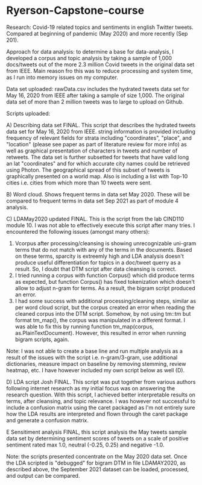 # Ryerson-Capstone-course
Research:
Covid-19 related topics and sentiments in english Twitter tweets. Compared at beginning of pandemic (May 2020) and more recently (Sep 201).

Approach for data analysis: to determine a base for data-analysis, I developed a corpus and topic analysis by taking a sample of 1,000 docs/tweets out of the more 2.3 million Covid tweets in the original data set from IEEE. Main reason fro this was to reduce processing and system time, as I run into memory issues on my computer.

Data set uploaded: rawData.csv includes the hydrated tweets data set for May 16, 2020 from IEEE after taking a sample of size 1,000. The original data set of more than 2 million tweets was to large to upload on Github.

Scripts uploaded:

A) Describing data set FINAL. This script that describes the hydrated tweets data set for May 16, 2020 from IEEE. string information is provided including frequency of relevant fields for strata including "coordinates", "place", and "location" (please see paper as part of literature review for more info) as well as graphical presentation of characters in tweets and number of retweets. The data set is further subsetted for tweets that have valid long an lat "coordinates" and for which accurate city names could be retrieved using Photon. The geographical spread of this subset of tweets is graphically presented on a world map. Also is including a list with Top-10 cities i.e. cities from which more than 10 tweets were sent.

B) Word cloud. Shows frequent terms in data set May 2020. These will be compared to frequent terms in data set Sep 2021 as part of module 4 analysis.

C) LDAMay2020 updated FINAL. This is the script from the lab CIND110 module 10. I was not able to effectively execute this script after many tries. 
I encountered the following issues (amongst many others): 

  1) Vcorpus after processing/cleansing is showing unrecognizable uni-gram terms that do not match with any of the terms in the documents. Based on these terms, sparcity is extreemly high and LDA analysis doesn't produce useful differentiation for topics in a doc/tweet querry as a result. So, I doubt that DTM script after data cleansing is correct.
  2) I tried running a corpus with function Corpus() which did produce terms as expected, but function Corpus() has fixed tokenization which doesn't allow to adjust n-gram for terms. As a result, the bigram script produced an error.
  3) I had some success with additional processing/cleaning steps, similar as per word cloud script, but the corpus created an error when reading the cleaned corpus into the DTM script. Somehow, by not using tm::tm but format tm_map(), the corpus was manipulated in a different format. I was able to fix this by running function tm_map(corpus, as.PlainTextDocument). However, this resulted in error when running bigram scripts, again.

Note: I was not able to create a base line and run multiple analysis as a result of the issues with the script i.e. n-gram/3-gram, use additional dictionaries, measure impact on baseline by removing stemming, review heatmap, etc. I have however included my own script below as well (D).  

D) LDA script Josh FINAL. This script was put together from various authors following internet research as my initial focus was on answering the research question. With this script, I achieved better interpretable results on terms, after cleansing, and topic relevance. I was however not successful to include a confusion matrix using the caret packaged as I'm not entirely sure how the LDA results are interpreted and flown through the caret package and generate a confusion matrix.

E Sensitiment analysis FINAL, this script analysis the May tweets sample data set by determining sentiment scores of tweets on a scale of positive sentiment rated max 1.0, neutral (-0.25, 0.25) and negative -1.0. 




Note: the scripts presented concentrate on the May 2020 data set. Once the LDA scripted is "debugged" for bigram DTM in file LDAMAY2020, as described above, the September 2021 dataset can be loaded, processed, and output can be compared.
